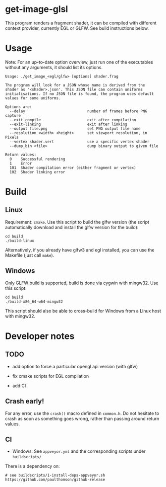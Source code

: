 # get-image-glsl

This program renders a fragment shader, it can be compiled with
different context provider, currently EGL or GLFW. See build
instructions below.

# Usage

Note: For an up-to-date option overview, just run one of the executables
without any arguments, it should list its options.

```
Usage: ./get_image_<egl/glfw> [options] shader.frag

The program will look for a JSON whose name is derived from the
shader as '<shader>.json'. This JSON file can contain uniforms
initialisations. If no JSON file is found, the program uses default
values for some uniforms.

Options are:
  --delay                            number of frames before PNG capture
  --exit-compile                     exit after compilation
  --exit-linking                     exit after linking
  --output file.png                  set PNG output file name
  --resolution <width> <height>      set viewport resolution, in Pixels
  --vertex shader.vert               use a specific vertex shader
  --dump_bin <file>                  dump binary output to given file

Return values:
  0    Successful rendering
  1    Error
  101  Shader compilation error (either fragment or vertex)
  102  Shader linking error
```

# Build

## Linux

Requirement: `cmake`. Use this script to build the glfw version (the
script automatically download and install the glfw version for the
build):

```
cd build
./build-linux
```

Alternatively, if you already have glfw3 and egl installed, you can use
the Makefile (just call `make`).

## Windows

Only GLFW build is supported, build is done via cygwin with mingw32.
Use this script:

```
cd build
./build-x86_64-w64-mingw32
```

This script should also be able to cross-build for Windows from a Linux
host with mingw32.

# Developer notes

## TODO

- add option to force a particular opengl api version (with glfw)

- fix cmake scripts for EGL compilation

- add CI

## Crash early!

For any error, use the `crash()` macro defined in `common.h`. Do not
hesitate to crash as soon as something goes wrong, rather than passing
around return values.

## CI

 - Windows: See `appveyor.yml` and the corresponding scripts under
   `buildscripts/`

There is a dependency on:

    # see buildscripts/1-install-deps-appveyor.sh
    https://github.com/paulthomson/github-release
